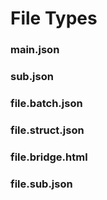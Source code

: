 # File Types

### main.json

### sub.json

### file.batch.json

### file.struct.json

### file.bridge.html

### file.sub.json
